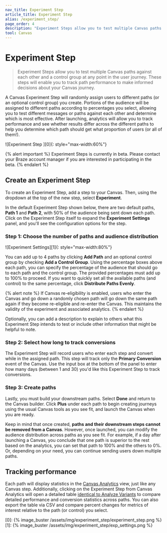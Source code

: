 ```yaml
---
nav_title: Experiment Step
article_title: Experiment Step
alias: /experiment_step/
page_order: 4
description: "Experiment Steps allow you to test multiple Canvas paths against each other and a control group at any point in the user journey."
tool: Canvas
---
```


# Experiment Step

> Experiment Steps allow you to test multiple Canvas paths against each other and a control group at any point in the user journey. These steps will enable you to track path performance to make informed decisions about your Canvas journey.

A Canvas Experiment Step will randomly assign users to different paths (or an optional control group) you create. Portions of the audience will be assigned to different paths according to percentages you select, allowing you to test different messages or paths against each other and determine which is most effective. After launching, analytics will allow you to track performance and see whether results differ across the different paths to help you determine which path should get what proportion of users (or all of them!).

![Experiment Step ][0]{: style="max-width:60%"}

{% alert important %}
Experiment Steps is currently in beta. Please contact your Braze account manager if you are interested in participating in the beta.
{% endalert %}

## Create an Experiment Step

To create an Experiment Step, add a step to your Canvas. Then, using the dropdown at the top of the new step, select **Experiment**.

In the default Experiment Step shown below, there are two default paths, __Path 1__ and __Path 2__, with 50% of the audience being sent down each path. Click on the Experiment Step itself to expand the **Experiment Settings** panel, and you'll see the configuration options for the step. 

### Step 1: Choose the number of paths and audience distribution

![Experiment Settings][1]{: style="max-width:80%"}

You can add up to 4 paths by clicking **Add Path** and an optional control group by checking **Add a Control Group**. Using the percentage boxes above each path, you can specify the percentage of the audience that should go to each path and the control group. The provided percentages must add up to 100% to proceed. If you want to quickly set all the available paths (and control) to the same percentage, click **Distribute Paths Evenly**.

{% alert note %}
If Canvas re-eligibility is enabled, users who enter the Canvas and go down a randomly chosen path will go down the same path again if they become re-eligible and re-enter the Canvas. This maintains the validity of the experiment and associated analytics.
{% endalert %}

Optionally, you can add a description to explain to others what this Experiment Step intends to test or include other information that might be helpful to note.

### Step 2: Select how long to track conversions

The Experiment Step will record users who enter each step and convert while in the assigned path. This step will track only the __Primary Conversion__ event of the Canvas. Use the input box at the bottom of the panel to enter how many days (between 1 and 30) you'd like this Experiment Step to track conversions.

### Step 3: Create paths

Lastly, you must build your downstream paths. Select **Done** and return to the Canvas builder. Click <i class="fas fa-plus-circle"></i>**Plus** under each path to begin creating journeys using the usual Canvas tools as you see fit, and launch the Canvas when you are ready. 

Keep in mind that once created, __paths and their downstream steps cannot be removed from a Canvas__. However, once launched, you can modify the audience distribution across paths as you see fit. For example, if a day after launching a Canvas, you conclude that one path is superior to the rest based on the analytics, you can set that path to 100% and the others to 0%. Or, depending on your need, you can continue sending users down multiple paths.

## Tracking performance

Each path will display statistics in the [Canvas Analytics](https://www.braze.com/docs/user_guide/engagement_tools/canvas/get_started/measuring_and_testing_with_canvas_analytics/) view, just like any Canvas step. Additionally, clicking on the Experiment Step from Canvas Analytics will open a detailed table [identical to Analyze Variants](https://www.braze.com/docs/user_guide/engagement_tools/canvas/get_started/measuring_and_testing_with_canvas_analytics/#performance-breakdown-by-variant) to compare detailed performance and conversion statistics across paths. You can also export the table via CSV and compare percent changes for metrics of interest relative to the path (or control) you select.

[0]: {% image_buster /assets/img/experiment_step/experiment_step.png %}
[1]: {% image_buster /assets/img/experiment_step/exp_settings.png %}

